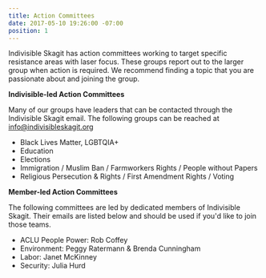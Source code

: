 ```yaml
---
title: Action Committees
date: 2017-05-10 19:26:00 -07:00
position: 1
---
```


Indivisible Skagit has action committees working to target specific resistance areas with laser focus. These groups report out to the larger group when action is required. We recommend finding a topic that you are passionate about and joining the group.

**Indivisible-led Action Committees**

Many of our groups have leaders that can be contacted through the Indivisible Skagit email. The following groups can be reached at [info@indivisibleskagit.org](mailto:info@indivisibleskagit.org)

* Black Lives Matter, LGBTQIA+
* Education
* Elections
* Immigration / Muslim Ban / Farmworkers Rights / People without Papers
* Religious Persecution & Rights / First Amendment Rights / Voting

**Member-led Action Committees**

The following committees are led by dedicated members of Indivisible Skagit. Their emails are listed below and should be used if you'd like to join those teams.

* ACLU People Power: Rob Coffey
* Environment: Peggy Ratermann & Brenda Cunningham
* Labor: Janet McKinney
* Security: Julia Hurd
